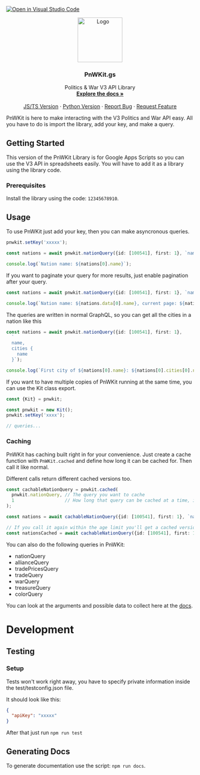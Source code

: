 [![Open in Visual Studio Code](https://open.vscode.dev/badges/open-in-vscode.svg)](https://open.vscode.dev/bsnk-dev/pnwkit.gs)

<p align="center">
  <a href="https://github.com/bsnk-dev/pnwkit.gs">
    <img src="https://assets.bsnk.dev/pnwkit_icon.png" alt="Logo" width="120" height="120">
  </a>

  <h3 align="center">PnWKit.gs</h3>

  <p align="center">
    Politics & War V3 API Library
    <br />
    <a href="https://bsnk-dev.github.io/pnwkit/"><strong>Explore the docs »</strong></a>
    <br />
    <br />
    <a href="https://www.npmjs.com/package/pnwkit">JS/TS Version</a>
    ·
    <a href="https://pypi.org/project/pnwkit-py/">Python Version</a>
    ·
    <a href="https://github.com/bsnk-dev/pnwkit/issues">Report Bug</a>
    ·
    <a href="https://github.com/bsnk-dev/pnwkit/issues">Request Feature</a>
  </p>
</p>


PnWKit is here to make interacting with the V3 Politics and War API easy. All you have to do is import the library, add your key, and make a query.

## Getting Started

This version of the PnWKit Library is for Google Apps Scripts so you can use the V3 API in spreadsheets easily. You will have to add it as a library using the library code.

### Prerequisites

Install the library using the code: ``12345678910``.

## Usage

To use PnWKit just add your key, then you can make asyncronous queries.

```ts
pnwkit.setKey('xxxxx');

const nations = await pnwkit.nationQuery({id: [100541], first: 1}, `name`);

console.log(`Nation name: ${nations[0].name}`);
```

If you want to paginate your query for more results, just enable pagination after your query.

```ts
const nations = await pnwkit.nationQuery({id: [100541], first: 1}, `name`, true);

console.log(`Nation name: ${nations.data[0].name}, current page: ${nations.paginatorInfo.currentPage}`);
```

The queries are written in normal GraphQL, so you can get all the cities in a nation like this

```ts
const nations = await pnwkit.nationQuery({id: [100541], first: 1}, 
  `
  name,
  cities {
    name  
  }`);

console.log(`First city of ${nations[0].name}: ${nations[0].cities[0].name}`);
```

If you want to have multiple copies of PnWKit running at the same time, you can use the Kit class export.

```ts
const {Kit} = pnwkit;

const pnwkit = new Kit();
pnwkit.setKey('xxxx');

// queries...
```

### Caching

PnWKit has caching built right in for your convenience. 
Just create a cache function with ``PnWKit.cached`` and define how long it can be cached for. Then call it like normal.

Different calls return different cached versions too.

```ts
const cachableNationQuery = pnwkit.cached(
  pnwkit.nationQuery, // The query you want to cache
  1                   // How long that query can be cached at a time, in minutes
);

const nations = await cachableNationQuery({id: [100541], first: 1}, `name`);

// If you call it again within the age limit you'll get a cached version
const nationsCached = await cachableNationQuery({id: [100541], first: 1}, `name`);
```


You can also do the following queries in PnWKit:

- nationQuery
- allianceQuery
- tradePricesQuery
- tradeQuery
- warQuery
- treasureQuery
- colorQuery

You can look at the arguments and possible data to collect here at the [docs](https://bsnk-dev.github.io/pnwkit/).


# Development

## Testing

### Setup

Tests won't work right away, you have to specify private information inside the test/testconfig.json file.

It should look like this:

```json
{
  "apiKey": "xxxxx"
}
```

After that just run ```npm run test```

## Generating Docs

To generate documentation use the script: ```npm run docs```.

